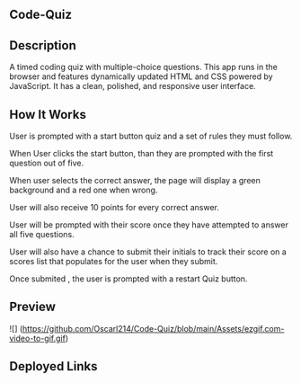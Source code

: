 ## Code-Quiz

## Description

A timed coding quiz with multiple-choice questions. This app runs in the browser and features dynamically updated HTML and CSS powered by JavaScript. It has a clean, polished, and responsive user interface.

## How It Works

User is prompted with a start button quiz and a set of rules they must follow. 

When User clicks the start button, than they are prompted with the first question out of five.

When user selects the correct answer, the page will display a green background and a red one when wrong. 

User will also receive 10 points for every correct answer. 

User will be prompted with their score once they have attempted to answer all five questions. 

User will also have a chance to submit their initials to track their score on a scores list that populates for the user when they submit. 

Once submited , the user is prompted with a restart Quiz button. 

## Preview

![] (https://github.com/Oscarl214/Code-Quiz/blob/main/Assets/ezgif.com-video-to-gif.gif)



## Deployed Links

